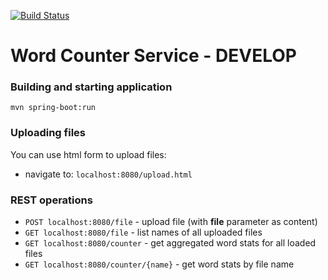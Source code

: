[![Build Status](https://travis-ci.com/aaremnev/counter.svg?branch=master)](https://travis-ci.com/aaremnev/counter)


# Word Counter Service - DEVELOP


### Building and starting application

`mvn spring-boot:run`

### Uploading files

You can use html form to upload files:
* navigate to: `localhost:8080/upload.html`

### REST operations

* `POST localhost:8080/file` - upload file (with **file** parameter as content)
* `GET localhost:8080/file` - list names of all uploaded files
* `GET localhost:8080/counter` - get aggregated word stats for all loaded files 
* `GET localhost:8080/counter/{name}` - get word stats by file name
